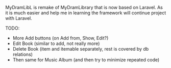MyDramLibL is remake of MyDramLibrary that is now based on Laravel.
As it is much easier and help me in learning the framework will continue project with Laravel.

TODO:
- More Add buttons (on Add from, Show, Edit?)
- Edit Book (similar to add, not really more)
- Delete Book (item and itemable separately, rest is covered by db relations)
- Then same for Music Album (and then try to minimize repeated code)

